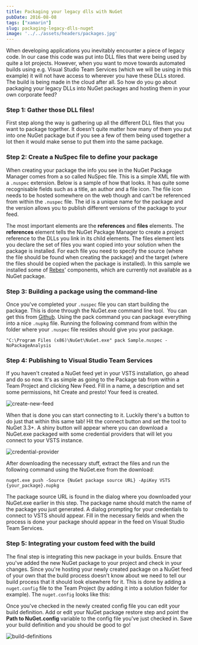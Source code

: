 ```yaml
---
title: Packaging your legacy dlls with NuGet
pubDate: 2016-08-08
tags: ["xamarin"]
slug: packaging-legacy-dlls-nuget
image: '../../assets/headers/packages.jpg'
---
```


When developing applications you inevitably encounter a piece of legacy code. In our case this code was put into DLL files that were being used by quite a lot projects. However, when you want to move towards automated builds using e.g. Visual Studio Team Services (which we will be using in this example) it will not have access to wherever you have these DLLs stored. The build is being made in the cloud after all. So how do you go about packaging your legacy DLLs into NuGet packages and hosting them in your own corporate feed?

### Step 1: Gather those DLL files!

First step along the way is gathering up all the different DLL files that you want to package together. It doesn't quite matter how many of them you put into one NuGet package but if you see a few of them being used together a lot then it would make sense to put them into the same package.

### Step 2: Create a NuSpec file to define your package

When creating your package the info you see in the NuGet Package Manager comes from a so called NuSpec file. This is a simple XML file with a `.nuspec` extension. Below is a sample of how that looks. It has quite some recognisable fields such as a title, an author and a file icon. The file icon needs to be hosted somewhere on the web though and can't be referenced from within the `.nuspec` file. The id is a unique name for the package and the version allows you to publish different versions of the package to your feed.

The most important elements are the **references** and **files** elements. The **references** element tells the NuGet Package Manager to create a project reference to the DLLs you link in its child elements. The files element lets you declare the set of files you want copied into your solution when the package is installed. For each file you need to specify the source (where the file should be found when creating the package) and the target (where the files should be copied when the package is installed). In this sample we installed some of [Rebex](http://rebex.net)' components, which are currently not available as a NuGet package.

<script src="https://gist.github.com/sthewissen/8e67c61e44bacc220dbd825d7d313506.js"></script>

### Step 3: Building a package using the command-line

Once you've completed your `.nuspec` file you can start building the package. This is done through the NuGet.exe command line tool.  You can get this from [Github](https://github.com/nuget). Using the pack command you can package everything into a nice `.nupkg` file. Running the following command from within the folder where your `.nuspec` file resides should give you your package.

`"C:\Program Files (x86)\NuGet\NuGet.exe" pack Sample.nuspec -NoPackageAnalysis`

### Step 4: Publishing to Visual Studio Team Services

If you haven't created a NuGet feed yet in your VSTS installation, go ahead and do so now. It's as simple as going to the Package tab from within a Team Project and clicking New Feed. Fill in a name, a description and set some permissions, hit Create and presto! Your feed is created.

![create-new-feed](/images/posts/create-new-feed.png)

When that is done you can start connecting to it. Luckily there's a button to do just that within this same tab! Hit the connect button and set the tool to NuGet 3.3+. A shiny button will appear where you can download a NuGet.exe packaged with some credential providers that will let you connect to your VSTS instance.

![credential-provider](/images/posts/credential-provider.png)

After downloading the necessary stuff, extract the files and run the following command using the NuGet.exe from the download:

`nuget.exe push -Source {NuGet package source URL} -ApiKey VSTS {your_package}.nupkg`

The package source URL is found in the dialog where you downloaded your NuGet.exe earlier in this step. The package name should match the name of the package you just generated. A dialog prompting for your credentials to connect to VSTS should appear. Fill in the necessary fields and when the process is done your package should appear in the feed on Visual Studio Team Services.

### Step 5: Integrating your custom feed with the build

The final step is integrating this new package in your builds. Ensure that you've added the new NuGet package to your project and check in your changes. Since you're hosting your newly created package on a NuGet feed of your own that the build process doesn't know about we need to tell our build process that it should look elsewhere for it. This is done by adding a `nuget.config` file to the Team Project (by adding it into a solution folder for example). The `nuget.config` looks like this:

<script src="https://gist.github.com/sthewissen/3f3bf5ea681883404b357130840c3d38.js"></script>

Once you've checked in the newly created config file you can edit your build definition. Add or edit your NuGet package restore step and point the **Path to NuGet.config** variable to the config file you've just checked in. Save your build definition and you should be good to go!

![build-definitions](/images/posts/build-definitions.png)